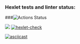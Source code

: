 ### Hexlet tests and linter status:
###![Actions Status](/workflows/hexlet-check/badge.svg)

<a href="https://codeclimate.com/github/dimong5/frontend-project-lvl2/maintainability"><img src="https://api.codeclimate.com/v1/badges/29d1bb67c41fc15f4b5d/maintainability" /></a>
[![hexlet-check](https://github.com/dimong5/frontend-project-lvl2/workflows/hexlet-check/badge.svg)](https://github.com/dimong5/frontend-project-lvl2/actions)


[![asciicast](https://asciinema.org/a/Mr0htajtU6gH2rna6s9sPu5vy.svg)](https://asciinema.org/a/Mr0htajtU6gH2rna6s9sPu5vy)